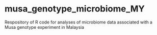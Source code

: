 # musa_genotype_microbiome_MY
Respository of R code for analyses of microbiome data associated with a Musa genotype experiment in Malaysia
